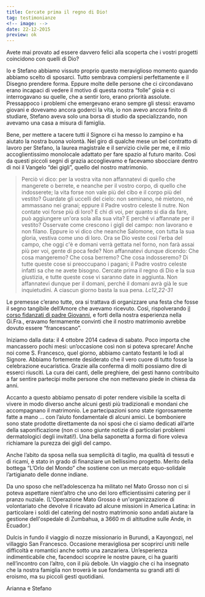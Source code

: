 ```yaml
---
title: Cercate prima il regno di Dio!
tag: testimonianze
<!-- image: -->
date: 22-12-2015
preview: ok
---
```


Avete mai provato ad essere davvero felici alla scoperta che i vostri progetti coincidono con quelli di Dio? 

Io e Stefano abbiamo vissuto proprio questo meraviglioso momento quando abbiamo scelto di sposarci. Tutto sembrava compiersi perfettamente e il Disegno prendere forma. Eppure molte delle persone che ci circondavano erano incapaci di vedere il motivo di questa nostra “folle” gioia e ci interrogavano su quelle, che a sentir loro, erano priorità assolute. Pressappoco i problemi che emergevano erano sempre gli stessi: eravamo giovani e dovevamo ancora goderci la vita, io non avevo ancora finito di studiare, Stefano aveva solo una borsa di studio da specializzando, non avevamo una casa a misura di famiglia. 

Bene, per mettere a tacere tutti il Signore ci ha messo lo zampino e ha aiutato la nostra buona volontà. Nel giro di qualche mese un bel contratto di lavoro per Stefano, la laurea magistrale e il servizio civile per me, e il mio accoglientissimo monolocale adattato per fare spazio al futuro marito. Così da questi piccoli segni di grazia accoglievamo e facevamo sbocciare dentro di noi il Vangelo “dei gigli”, quello del nostro matrimonio.

>Perciò vi dico: per la vostra vita non affannatevi di quello che mangerete o berrete, e neanche per il vostro corpo, di quello che indosserete; la vita forse non vale più del cibo e il corpo più del vestito? Guardate gli uccelli del cielo: non seminano, né mietono, né ammassano nei granai; eppure il Padre vostro celeste li nutre. Non contate voi forse più di loro? E chi di voi, per quanto si dia da fare, può aggiungere un'ora sola alla sua vita? E perché vi affannate per il vestito? Osservate come crescono i gigli del campo: non lavorano e non filano. Eppure io vi dico che neanche Salomone, con tutta la sua gloria, vestiva come uno di loro. Ora se Dio veste così l'erba del campo, che oggi c'è e domani verrà gettata nel forno, non farà assai più per voi, gente di poca fede? Non affannatevi dunque dicendo: Che cosa mangeremo? Che cosa berremo? Che cosa indosseremo? Di tutte queste cose si preoccupano i pagani; il Padre vostro celeste infatti sa che ne avete bisogno. Cercate prima il regno di Dio e la sua giustizia, e tutte queste cose vi saranno date in aggiunta.  Non affannatevi dunque per il domani, perché il domani avrà già le sue inquietudini. A ciascun giorno basta la sua pena. <cite>Lc12,22-31</cite>

Le premesse c’erano tutte, ora si trattava di organizzare una festa che fosse il segno tangibile dell’Amore che avevamo ricevuto. Così, rispolverando [il corso fidanzati di padre Giovanni](http://5p2p.it/2014/04/16/le-regole-dellamore.html), e forti della nostra esperienza nella Gi.Fra., eravamo fermamente convinti che il nostro matrimonio avrebbe dovuto essere “francescano”. 

Iniziamo dalla data: il 4 ottobre 2014 cadeva di sabato. Poco importa che mancassero pochi mesi: un’occasione così non si poteva sprecare! Anche noi come S. Francesco, quel giorno, abbiamo cantato festanti le lodi al Signore. Abbiamo fortemente desiderato che il vero cuore di tutto fosse la celebrazione eucaristica. Grazie alla conferma di molti possiamo dire di esserci riusciti. La cura dei canti, delle preghiere, dei gesti hanno contribuito a far sentire partecipi molte persone che non mettevano piede in chiesa da anni. 

Accanto a questo abbiamo pensato di poter rendere visibile la scelta di vivere in modo diverso anche alcuni gesti più tradizionali e mondani che accompagnano il matrimonio. Le partecipazioni sono state rigorosamente fatte a mano ... con l’aiuto fondamentale di alcuni amici. Le bomboniere sono state prodotte direttamente da noi sposi che ci siamo dedicati all’arte della saponificazione (non ci sono giunte notizie di particolari problemi dermatologici degli invitati!). Una bella saponetta a forma di fiore voleva richiamare la purezza dei gigli del campo. 

Anche l’abito da sposa nella sua semplicità di taglio, ma qualità di tessuti e di ricami, è stato in grado di finanziare un bellissimo progetto. Merito della bottega “L’Orlo del Mondo” che sostiene con un mercato equo-solidale l’artigianato delle donne indiane. 

Da uno sposo che nell’adolescenza ha militato nel Mato Grosso non ci si poteva aspettare nient’altro che uno dei loro efficientissimi catering per il pranzo nuziale. (L'Operazione Mato Grosso è un'organizzazione di volontariato che devolve il ricavato ad alcune missioni in America Latina: in particolare i soldi del catering del nostro matrimonio sono andati aiutare la gestione dell'ospedale di Zumbahua, a 3660 m di altitudine sulle Ande, in Ecuador.)

Dulcis in fundo il viaggio di nozze missionario in Burundi, a Kayongozi, nel villaggio San Francesco. Occasione meravigliosa per scoprirci uniti nelle difficoltà e romantici anche sotto una zanzariera. Un’esperienza indimenticabile che, facendoci scoprire le nostre paure, ci ha guariti nell’incontro con l’altro, con il più debole. Un viaggio che ci ha insegnato che la nostra famiglia non troverà le sue fondamenta su grandi atti di eroismo, ma su piccoli gesti quotidiani.
                
Arianna e Stefano
